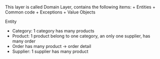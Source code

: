 ﻿This layer is called Domain Layer, contains the following items:
	+ Entities
	+ Common code
	+ Exceptions
	+ Value Objects

Entity
- Category: 1 category has many products
- Product: 1 product belong to one category, an only one supplier, has many order
- Order has many product -> order detail
- Supplier: 1 supplier has many product
